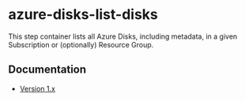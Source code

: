 # azure-disks-list-disks

This step container lists all Azure Disks, including metadata, in a given
Subscription or (optionally) Resource Group.

## Documentation

* [Version 1.x](docs/v1.md)
